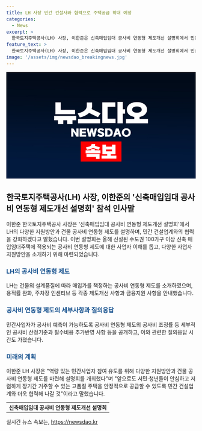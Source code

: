 ```yaml
---
title: LH 사장 민간 건설사와 협력으로 주택공급 확대 예정
categories:
  - News
excerpt: >
  한국토지주택공사(LH) 사장, 이한준은 신축매입임대 공사비 연동형 제도개선 설명회에서 민간 건설업계와의 협력 강화를 다짐하며, 수도권 100가구 이상 신축 매입임대주택에 대한 제도에 대한 이해를 돕기 위한 노력을 소개했다. 공사비 연동형 제도의 세부 산정기준과 민간사업자 지원 방안을 설명하고, 지속적인 협력을 약속했다.
feature_text: >
  한국토지주택공사(LH) 사장, 이한준은 신축매입임대 공사비 연동형 제도개선 설명회에서 민간 건설업계와의 협력 강화를 다짐하며, 수도권 100가구 이상 신축 매입임대주택에 대한 제도에 대한 이해를 돕기 위한 노력을 소개했다. 공사비 연동형 제도의 세부 산정기준과 민간사업자 지원 방안을 설명하고, 지속적인 협력을 약속했다.
image: '/assets/img/newsdao_breakingnews.jpg'
---
```


<p><img src="/assets/img/newsdao_breakingnews.jpg" alt="ontimetimes 속보" /></p>

<h2 data-ke-size="size26">한국토지주택공사(LH) 사장, 이한준의 '신축매입임대 공사비 연동형 제도개선 설명회' 참석 인사말</h2>

<p data-ke-size="size16">이한준 한국토지주택공사 사장은 '신축매입임대 공사비 연동형 제도개선 설명회'에서 LH의 다양한 지원방안과 건물 공사비 연동형 제도를 설명하며, 민간 건설업계와의 협력을 강화하겠다고 밝혔습니다. 이번 설명회는 올해 신설된 수도권 100가구 이상 신축 매입임대주택에 적용되는 공사비 연동형 제도에 대한 사업자 이해를 돕고, 다양한 사업자 지원방안을 소개하기 위해 마련되었습니다.</p>

<h3><b><span style="color: #1a5490;">LH의 공사비 연동형 제도</span></b></h3>

<p data-ke-size="size16">LH는 건물의 설계품질에 따라 매입가를 책정하는 공사비 연동형 제도를 소개하였으며, 용적률 완화, 주차장 인센티브 등 각종 제도개선 사항과 금융지원 사항을 안내했습니다.</p>

<h3><b><span style="color: #1a5490;">공사비 연동형 제도의 세부사항과 질의응답</span></b></h3>

<p data-ke-size="size16">민간사업자가 공사비 예측이 가능하도록 공사비 연동형 제도의 공사비 조정률 등 세부적인 공사비 산정기준과 필수비용 추가반영 사항 등을 공개하고, 이와 관련한 질의응답 시간도 가졌습니다.</p>

<h3><b><span style="color: #1a5490;">미래의 계획</span></b></h3>

<p data-ke-size="size16">이한준 LH 사장은 "역량 있는 민간사업자 참여 유도를 위해 다양한 지원방안과 건물 공사비 연동형 제도를 마련해 설명회를 개최했다"며 "앞으로도 서민·청년들이 안심하고 저렴하게 장기간 거주할 수 있는 고품질 주택을 안정적으로 공급할 수 있도록 민간 건설업계와 더욱 협력해 나갈 것"이라고 말했습니다.</p>

<table>
  <tr>
    <td style="text-align: center; height: 17px;"><b>신축매입임대 공사비 연동형 제도개선 설명회</b></td>
  </tr>
</table>
실시간 뉴스 속보는, <a href="https://newsdao.kr" rel="dofollow">https://newsdao.kr</a>


